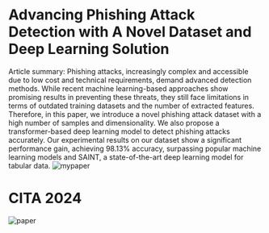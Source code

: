 # Advancing Phishing Attack Detection with A Novel Dataset and Deep Learning Solution
Article summary:
Phishing attacks, increasingly complex and accessible due to low cost and technical requirements, demand advanced detection methods. While recent machine learning-based approaches show promising results in preventing these threats, they still face limitations in terms of outdated training datasets and the number of extracted features. Therefore, in this paper, we introduce a novel phishing attack dataset with a high number of samples and dimensionality. We also propose a transformer-based deep learning model to detect phishing attacks accurately. Our experimental results on our dataset show a significant performance gain, achieving 98.13% accuracy, surpassing popular machine learning models and SAINT, a state-of-the-art deep learning model for tabular data.
![mypaper](https://github.com/user-attachments/assets/32dd3109-0764-4798-9cfb-0e5275d49e3c)

# CITA 2024
![paper](https://github.com/user-attachments/assets/eefcea84-d896-4b75-9d82-a912728d0dc6)
